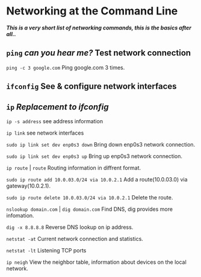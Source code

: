 # Networking at the Command Line
***This is a very short list of networking commands, this is the basics after all..***
## `ping` *can you hear me?* Test network connection
`ping -c 3 google.com` Ping google.com 3 times. 
## `ifconfig` See & configure network interfaces
## `ip` *Replacement to ifconfig*
`ip -s address` see address information 

`ip link` see network interfaces

`sudo ip link set dev enp0s3 down` Bring down enp0s3 network connection.

`sudo ip link set dev enp0s3 up` Bring up enp0s3 network connection.

`ip route` | `route`  Routing information in diffrent format.

`sudo ip route add 10.0.03.0/24 via 10.0.2.1` Add a route(10.0.03.0) via gateway(10.0.2.1).

`sudo ip route delete 10.0.03.0/24 via 10.0.2.1` Delete the route.

`nslookup domain.com` | `dig domain.com` Find DNS, dig provides more infomation.

`dig -x 8.8.8.8` Reverse DNS lookup on ip address.

`netstat -at` Current network connection and statistics.

`netstat -lt` Listening TCP ports

`ip neigh` View the neighbor table, information about devices on the local network.
